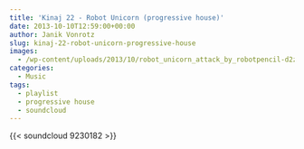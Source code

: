 ```yaml
---
title: 'Kinaj 22 - Robot Unicorn (progressive house)'
date: 2013-10-10T12:59:00+00:00
author: Janik Vonrotz
slug: kinaj-22-robot-unicorn-progressive-house
images:
  - /wp-content/uploads/2013/10/robot_unicorn_attack_by_robotpencil-d2zc0y9.jpg
categories:
  - Music
tags:
  - playlist
  - progressive house
  - soundcloud
---
```

{{< soundcloud 9230182 >}}